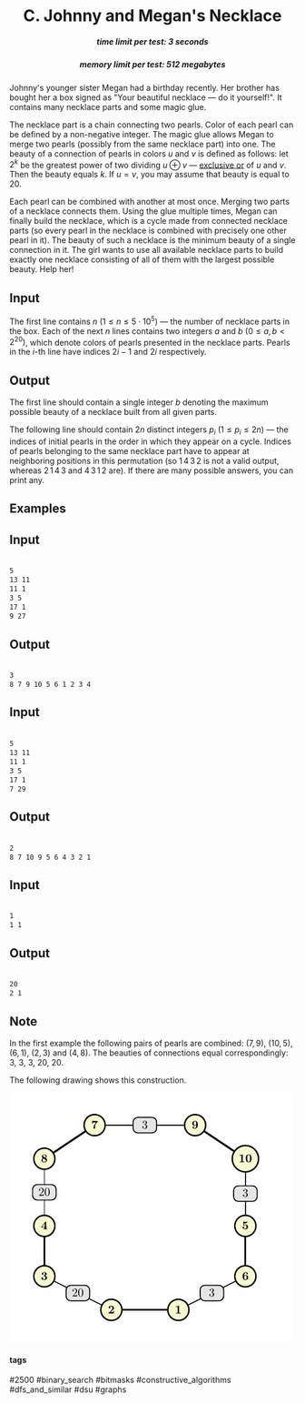 <h1 style='text-align: center;'> C. Johnny and Megan's Necklace</h1>

<h5 style='text-align: center;'>time limit per test: 3 seconds</h5>
<h5 style='text-align: center;'>memory limit per test: 512 megabytes</h5>

Johnny's younger sister Megan had a birthday recently. Her brother has bought her a box signed as "Your beautiful necklace — do it yourself!". It contains many necklace parts and some magic glue. 

The necklace part is a chain connecting two pearls. Color of each pearl can be defined by a non-negative integer. The magic glue allows Megan to merge two pearls (possibly from the same necklace part) into one. The beauty of a connection of pearls in colors $u$ and $v$ is defined as follows: let $2^k$ be the greatest power of two dividing $u \oplus v$ — [exclusive or](https://en.wikipedia.org/wiki/Exclusive_or#Computer_science) of $u$ and $v$. Then the beauty equals $k$. If $u = v$, you may assume that beauty is equal to $20$.

Each pearl can be combined with another at most once. Merging two parts of a necklace connects them. Using the glue multiple times, Megan can finally build the necklace, which is a cycle made from connected necklace parts (so every pearl in the necklace is combined with precisely one other pearl in it). The beauty of such a necklace is the minimum beauty of a single connection in it. The girl wants to use all available necklace parts to build exactly one necklace consisting of all of them with the largest possible beauty. Help her!

## Input

The first line contains $n$ $(1 \leq n \leq 5 \cdot 10^5)$ — the number of necklace parts in the box. Each of the next $n$ lines contains two integers $a$ and $b$ $(0 \leq a, b < 2^{20})$, which denote colors of pearls presented in the necklace parts. Pearls in the $i$-th line have indices $2i - 1$ and $2i$ respectively.

## Output

The first line should contain a single integer $b$ denoting the maximum possible beauty of a necklace built from all given parts.

The following line should contain $2n$ distinct integers $p_i$ $(1 \leq p_i \leq 2n)$ — the indices of initial pearls in the order in which they appear on a cycle. Indices of pearls belonging to the same necklace part have to appear at neighboring positions in this permutation (so $1\,4\,3\,2$ is not a valid output, whereas $2\,1\,4\,3$ and $4\,3\,1\,2$ are). If there are many possible answers, you can print any.

## Examples

## Input


```

5
13 11
11 1
3 5
17 1
9 27

```
## Output


```

3
8 7 9 10 5 6 1 2 3 4 

```
## Input


```

5
13 11
11 1
3 5
17 1
7 29

```
## Output


```

2
8 7 10 9 5 6 4 3 2 1 

```
## Input


```

1
1 1

```
## Output


```

20
2 1 

```
## Note

In the first example the following pairs of pearls are combined: $(7, 9)$, $(10, 5)$, $(6, 1)$, $(2, 3)$ and $(4, 8)$. The beauties of connections equal correspondingly: $3$, $3$, $3$, $20$, $20$.

The following drawing shows this construction.

 ![](images/69d60d8bfa6bc79bd945ddb77b0979b45ae8d7f1.png) 

#### tags 

#2500 #binary_search #bitmasks #constructive_algorithms #dfs_and_similar #dsu #graphs 